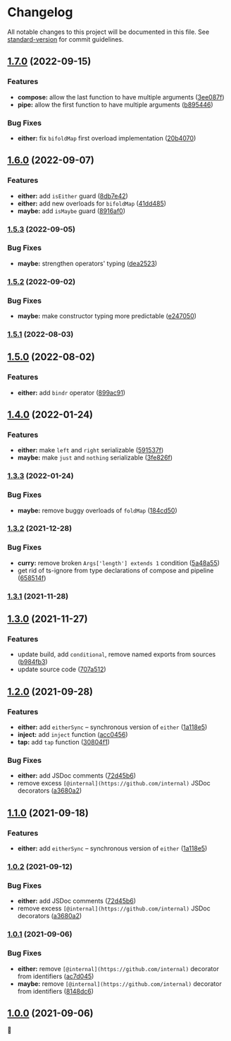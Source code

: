 # Changelog

All notable changes to this project will be documented in this file. See [standard-version](https://github.com/conventional-changelog/standard-version) for commit guidelines.

## [1.7.0](https://github.com/drizzer14/fnts/compare/v1.6.0...v1.7.0) (2022-09-15)


### Features

* **compose:** allow the last function to have multiple arguments ([3ee087f](https://github.com/drizzer14/fnts/commit/3ee087f5cc6c7b1dafe0a922fc2d4be72821b55e))
* **pipe:** allow the first function to have multiple arguments ([b895446](https://github.com/drizzer14/fnts/commit/b895446e783a0ae9c34d36942ae55cdbb89416af))


### Bug Fixes

* **either:** fix `bifoldMap` first overload implementation ([20b4070](https://github.com/drizzer14/fnts/commit/20b40707f1f70a0058d8c4d0ee8259ccb13f7032))

## [1.6.0](https://github.com/drizzer14/fnts/compare/v1.5.3...v1.6.0) (2022-09-07)


### Features

* **either:** add `isEither` guard ([8db7e42](https://github.com/drizzer14/fnts/commit/8db7e423d1fa4651516046de0b847dd9dbed0b93))
* **either:** add new overloads for `bifoldMap` ([41dd485](https://github.com/drizzer14/fnts/commit/41dd485a7a1d4ab779017b2ab7c627ed638e70fa))
* **maybe:** add `isMaybe` guard ([8916af0](https://github.com/drizzer14/fnts/commit/8916af0574ef4dbeeb34f24dd202afa4b6385ec1))

### [1.5.3](https://github.com/drizzer14/fnts/compare/v1.5.2...v1.5.3) (2022-09-05)


### Bug Fixes

* **maybe:** strengthen operators' typing ([dea2523](https://github.com/drizzer14/fnts/commit/dea252316a490dc12651182f780b6575e36c40e0))

### [1.5.2](https://github.com/drizzer14/fnts/compare/v1.5.1...v1.5.2) (2022-09-02)


### Bug Fixes

* **maybe:** make constructor typing more predictable ([e247050](https://github.com/drizzer14/fnts/commit/e24705014671b8e835e4c68a21e3a692d1307b9f))

### [1.5.1](https://github.com/drizzer14/fnts/compare/v1.5.0...v1.5.1) (2022-08-03)

## [1.5.0](https://github.com/drizzer14/fnts/compare/v1.4.0...v1.5.0) (2022-08-02)


### Features

* **either:** add `bindr` operator ([899ac91](https://github.com/drizzer14/fnts/commit/899ac9191786d5b78a49f61bc06a7a596777a08e))

## [1.4.0](https://github.com/drizzer14/fnts/compare/v1.3.3...v1.4.0) (2022-01-24)


### Features

* **either:** make `left` and `right` serializable ([591537f](https://github.com/drizzer14/fnts/commit/591537f90c43dc32f517bf6c429b545992e1d212))
* **maybe:** make `just` and `nothing` serializable ([3fe826f](https://github.com/drizzer14/fnts/commit/3fe826f9eb573afcabdd03aa744ff8334756f5ee))

### [1.3.3](https://github.com/drizzer14/fnts/compare/v1.3.2...v1.3.3) (2022-01-24)


### Bug Fixes

* **maybe:** remove buggy overloads of `foldMap` ([184cd50](https://github.com/drizzer14/fnts/commit/184cd505546eef335d0f0c0b157b1f00466f8c58))

### [1.3.2](https://github.com/drizzer14/fnts/compare/v1.3.1...v1.3.2) (2021-12-28)


### Bug Fixes

* **curry:** remove broken `Args['length'] extends 1` condition ([5a48a55](https://github.com/drizzer14/fnts/commit/5a48a5580141784b1cc69e63745679e1d8da902f))
* get rid of ts-ignore from type declarations of compose and pipeline ([658514f](https://github.com/drizzer14/fnts/commit/658514f3d76b3ef7416f7a823d65f23ce562d1dc))

### [1.3.1](https://github.com/drizzer14/fnts/compare/v1.3.0...v1.3.1) (2021-11-28)

## [1.3.0](https://github.com/drizzer14/fnts/compare/v1.2.0...v1.3.0) (2021-11-27)


### Features

* update build, add `conditional`, remove named exports from sources ([b984fb3](https://github.com/drizzer14/fnts/commit/b984fb37eb520b7df8e7e441f29d676f00636d79))
* update source code ([707a512](https://github.com/drizzer14/fnts/commit/707a512b8452f6f2a49c9c24d03140c225074aa9))

## [1.2.0](https://github.com/drizzer14/fnts/compare/v1.0.1...v1.2.0) (2021-09-28)


### Features

* **either:** add `eitherSync` – synchronous version of `either` ([1a118e5](https://github.com/drizzer14/fnts/commit/1a118e54e5d23ad47c2e17fc5dc7f625b78d07fc))
* **inject:** add `inject` function ([acc0456](https://github.com/drizzer14/fnts/commit/acc0456ae42fd3a8fe0cdb47f1c5e61f7b51b9a5))
* **tap:** add `tap` function ([30804f1](https://github.com/drizzer14/fnts/commit/30804f197877bd90e828ca3e108bb979d768fab7))


### Bug Fixes

* **either:** add JSDoc comments ([72d45b6](https://github.com/drizzer14/fnts/commit/72d45b62e83d127b0616a9d192ca98a684873c37))
* remove excess `[@internal](https://github.com/internal)` JSDoc decorators ([a3680a2](https://github.com/drizzer14/fnts/commit/a3680a2a73aef2c22a025a905d3bb4b0516fc305))

## [1.1.0](https://github.com/drizzer14/fnts/compare/v1.0.1...v1.1.0) (2021-09-18)


### Features

* **either:** add `eitherSync` – synchronous version of `either` ([1a118e5](https://github.com/drizzer14/fnts/commit/1a118e54e5d23ad47c2e17fc5dc7f625b78d07fc))

### [1.0.2](https://github.com/drizzer14/fnts/compare/v1.0.1...v1.0.2) (2021-09-12)


### Bug Fixes

* **either:** add JSDoc comments ([72d45b6](https://github.com/drizzer14/fnts/commit/72d45b62e83d127b0616a9d192ca98a684873c37))
* remove excess `[@internal](https://github.com/internal)` JSDoc decorators ([a3680a2](https://github.com/drizzer14/fnts/commit/a3680a2a73aef2c22a025a905d3bb4b0516fc305))

### [1.0.1](https://github.com/drizzer14/fnts/compare/v1.0.0-rc.8...v1.0.1) (2021-09-06)


### Bug Fixes

* **either:** remove `[@internal](https://github.com/internal)` decorator from identifiers ([ac7d045](https://github.com/drizzer14/fnts/commit/ac7d045a241e04e998373ba71659ef3a456bdbdb))
* **maybe:** remove `[@internal](https://github.com/internal)` decorator from identifiers ([8148dc6](https://github.com/drizzer14/fnts/commit/8148dc6377d72a4fa3ea10e5c08bd6c3184f25da))

## [1.0.0](https://github.com/drizzer14/fnts/compare/v1.0.0-rc.8...v1.0.0) (2021-09-06)

🥳
